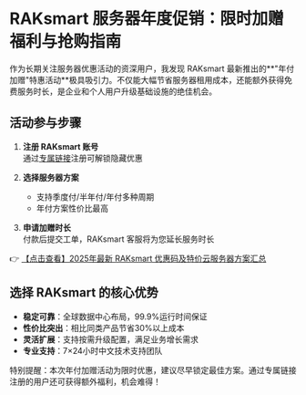 # RAKsmart 服务器年度促销：限时加赠福利与抢购指南

作为长期关注服务器优惠活动的资深用户，我发现 RAKsmart 最新推出的**"年付加赠"特惠活动**极具吸引力。不仅能大幅节省服务器租用成本，还能额外获得免费服务时长，是企业和个人用户升级基础设施的绝佳机会。

## 活动参与步骤

1. **注册 RAKsmart 账号**  
   通过[专属链接](https://bit.ly/raksmart)注册可解锁隐藏优惠

2. **选择服务器方案**  
   - 支持季度付/半年付/年付多种周期
   - 年付方案性价比最高

3. **申请加赠时长**  
   付款后提交工单，RAKsmart 客服将为您延长服务时长

👉 [【点击查看】2025年最新 RAKsmart 优惠码及特价云服务器方案汇总](https://bit.ly/raksmart)

## 选择 RAKsmart 的核心优势

- **稳定可靠**：全球数据中心布局，99.9%运行时间保证
- **性价比突出**：相比同类产品节省30%以上成本
- **灵活扩展**：支持按需升级配置，满足业务增长需求
- **专业支持**：7×24小时中文技术支持团队

特别提醒：本次年付加赠活动为限时优惠，建议尽早锁定最佳方案。通过专属链接注册的用户还可获得额外福利，机会难得！